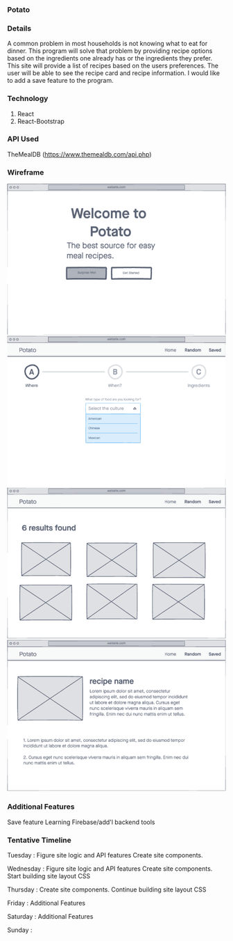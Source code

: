### Potato
### Details
A common problem in most households is not knowing what to eat for dinner. This program will solve that problem by providing recipe options based on the ingredients one already has or the ingredients they prefer.
This site will provide a list of recipes based on the users preferences.
The user will be able to see the recipe card and recipe information.
I would like to add a save feature to the program.
### Technology 

1. React
2. React-Bootstrap


### API Used

TheMealDB (https://www.themealdb.com/api.php)

### Wireframe
![](wireframes/Wireframe1.png)
![](wireframes/Wireframe2.png)
![](wireframes/Wireframe3.png)
![](wireframes/Wireframe4.png)


### Additional Features 

Save feature
Learning Firebase/add'l backend tools

### Tentative Timeline 
Tuesday : Figure site logic and API features
          Create site components.

Wednesday : Figure site logic and API features
          Create site components.
          Start building site layout
          CSS

Thursday : Create site components.
          Continue building site layout 
          CSS

Friday : Additional Features

Saturday : Additional Features

Sunday : 
